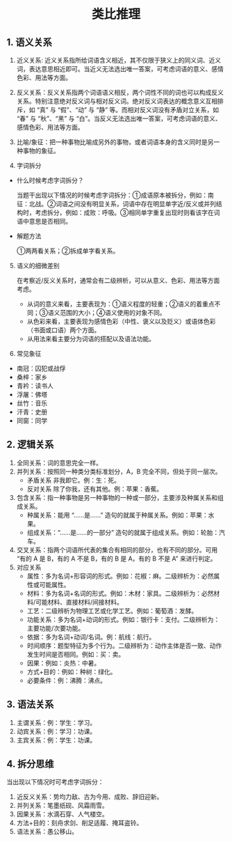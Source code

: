 <div align="center"><h1>类比推理</h1></div>

## 1. 语义关系
1. 近义关系: 近义关系指所给词语含义相近，其不仅限于狭义上的同义词、近义词，表达意思相近即可。当近义无法选出唯一答案，可考虑词语的意义、感情色彩、用法等方面。

2. 反义关系：反义关系指两个词语语义相反，两个词性不同的词也可以构成反义关系。特别注意绝对反义词与相对反义词。绝对反义词表达的概念意义互相排斥，如 “真” 与 “假”、“动” 与 “静” 等。而相对反义词没有矛盾对立关系，如 “春” 与 “秋”、“黑” 与 “白”。当反义无法选出唯一答案，可考虑词语的意义、感情色彩、用法等方面。

3. 比喻/象征：把一种事物比喻成另外的事物，或者词语本身的含义同时是另一种事物的象征。

4. 字词拆分
* 什么时候考虑字词拆分？

  当题干出现以下情况的时候考虑字词拆分：①成语原本被拆分，例如：南征：北战。②词语之间没有明显关系，词语中存在明显单字近/反义或并列结构时，考虑拆分，例如：成败：呼吸。③相同单字重复出现时则看该字在词语中意思是否相同。

* 解题方法

  ①两两看关系；②拆成单字看关系。

5. 语义的细微差别

   在考察近/反义关系时，通常会有二级辨析，可以从意义、色彩、用法等方面考虑。

   * 从词的意义来看，主要表现为：①语义程度的轻重；②语义的着重点不同；③语义范围的大小；④语义使用的对象不同。
   * 从色彩来看，主要表现为感情色彩（中性、褒义以及贬义）或语体色彩（书面或口语）两个方面。
   * 从用法来看主要分为词语的搭配以及语法功能。

6. 常见象征
* 南冠：囚犯或战俘
* 桑梓：家乡
* 青衿：读书人
* 浮屠：佛塔
* 丝竹：音乐
* 汗青：史册
* 同窗：同学


## 2. 逻辑关系
1. 全同关系：词的意思完全一样。
2. 并列关系：按照同一种类分类标准划分，A，B 完全不同，但处于同一层次。
   * 矛盾关系 非我即它。例：生：死。
   * 反对关系 除了你我，还有其他。例：苹果：香蕉。
3. 包含关系：指一种事物是另一种事物的一种或一部分，主要涉及种属关系和组成关系。
   * 种属关系：能用 “……是……” 造句的就属于种属关系。例如：苹果：水果。
   * 组成关系：“……是……的一部分” 造句的就属于组成关系。例如：轮胎：汽车。
4. 交叉关系：指两个词语所代表的集合有相同的部分，也有不同的部分。可用 “有的 A 是 B，有的 A 不是 B，有的 B 是 A，有的 B 不是 A” 来进行判定。
5. 对应关系
   * 属性：多为名词+形容词的形式。例如：花椒：麻。二级辨析为：必然属性或可能属性。
   * 材料：多为名词+名词的形式。例如：木材：家具。二级辨析为：必然材料/可能材料、直接材料/间接材料。
   * 工艺：二级辨析为物理工艺或化学工艺。例如：葡萄酒：发酵。
   * 功能关系：多为名词+动词的形式。例如：银行卡：支付。二级辨析为：主要功能/次要功能。
   * 依据：多为名词+动词/名词。例：航线：航行。
   * 时间顺序：题型特征为多个行为。二级辨析为：动作主体是否一致、动作发生时间是否相同。例如：买：卖。
   * 因果：例如：炎热：中暑。
   * 方式+目的：例如：种树：绿化。
   * 必要条件：例：沸腾：沸点。

## 3. 语法关系
1. 主谓关系：例：学生：学习。
2. 动宾关系：例：学习：功课。
3. 主宾关系：例：学生：功课。

## 4. 拆分思维
当出现以下情况时可考虑字词拆分：
1. 近反义关系：势均力敌、古为今用、成败、辞旧迎新。
2. 并列关系：笔墨纸砚、风霜雨雪。
3. 因果关系：水滴石穿、人气楼空。
4. 方法+目的：刻舟求剑、削足适履、掩耳盗铃。
5. 语法关系：愚公移山。
